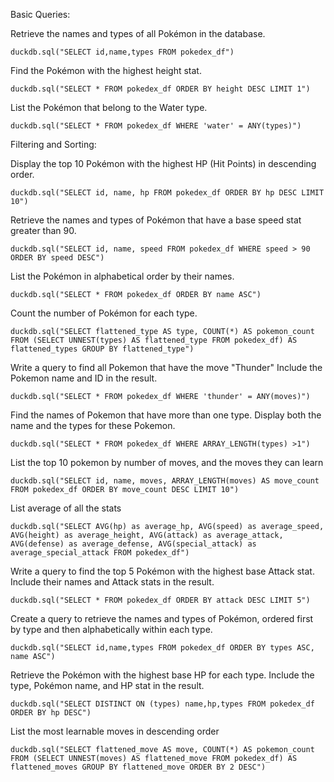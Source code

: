 Basic Queries:

Retrieve the names and types of all Pokémon in the database.
```
duckdb.sql("SELECT id,name,types FROM pokedex_df")
```
Find the Pokémon with the highest height stat.
```
duckdb.sql("SELECT * FROM pokedex_df ORDER BY height DESC LIMIT 1")
```

List the Pokémon that belong to the Water type.
```
duckdb.sql("SELECT * FROM pokedex_df WHERE 'water' = ANY(types)")
```

Filtering and Sorting:

Display the top 10 Pokémon with the highest HP (Hit Points) in descending order.
```
duckdb.sql("SELECT id, name, hp FROM pokedex_df ORDER BY hp DESC LIMIT 10")
```
Retrieve the names and types of Pokémon that have a base speed stat greater than 90.
```
duckdb.sql("SELECT id, name, speed FROM pokedex_df WHERE speed > 90 ORDER BY speed DESC")
```

List the Pokémon in alphabetical order by their names.
```
duckdb.sql("SELECT * FROM pokedex_df ORDER BY name ASC")
```

Count the number of Pokémon for each type.
```
duckdb.sql("SELECT flattened_type AS type, COUNT(*) AS pokemon_count FROM (SELECT UNNEST(types) AS flattened_type FROM pokedex_df) AS flattened_types GROUP BY flattened_type")
```

Write a query to find all Pokemon that have the move "Thunder" Include the Pokemon name and ID in the result.
```
duckdb.sql("SELECT * FROM pokedex_df WHERE 'thunder' = ANY(moves)")
```

Find the names of Pokemon that have more than one type. Display both the name and the types for these Pokemon.
```
duckdb.sql("SELECT * FROM pokedex_df WHERE ARRAY_LENGTH(types) >1")
```

List the top 10 pokemon by number of moves, and the moves they can learn
```
duckdb.sql("SELECT id, name, moves, ARRAY_LENGTH(moves) AS move_count FROM pokedex_df ORDER BY move_count DESC LIMIT 10")
```

List average of all the stats 
```
duckdb.sql("SELECT AVG(hp) as average_hp, AVG(speed) as average_speed, AVG(height) as average_height, AVG(attack) as average_attack, AVG(defense) as average_defense, AVG(special_attack) as average_special_attack FROM pokedex_df")
```

Write a query to find the top 5 Pokémon with the highest base Attack stat. Include their names and Attack stats in the result.
```
duckdb.sql("SELECT * FROM pokedex_df ORDER BY attack DESC LIMIT 5")
```

Create a query to retrieve the names and types of Pokémon, ordered first by type and then alphabetically within each type.
```
duckdb.sql("SELECT id,name,types FROM pokedex_df ORDER BY types ASC, name ASC")
```

Retrieve the Pokémon with the highest base HP for each type. Include the type, Pokémon name, and HP stat in the result.
```
duckdb.sql("SELECT DISTINCT ON (types) name,hp,types FROM pokedex_df ORDER BY hp DESC")
```

List the most learnable moves in descending order
```
duckdb.sql("SELECT flattened_move AS move, COUNT(*) AS pokemon_count FROM (SELECT UNNEST(moves) AS flattened_move FROM pokedex_df) AS flattened_moves GROUP BY flattened_move ORDER BY 2 DESC")
```


